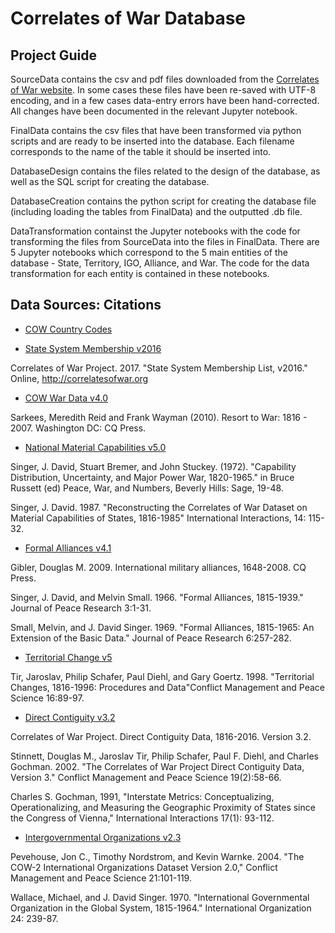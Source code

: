 # Correlates of War Database

## Project Guide
SourceData contains the csv and pdf files downloaded from the [Correlates of War website](http://www.correlatesofwar.org/data-sets). In some cases these files have been re-saved with UTF-8 encoding, and in a few cases data-entry errors have been hand-corrected. All changes have been documented in the relevant Jupyter notebook.

FinalData contains the csv files that have been transformed via python scripts and are ready to be inserted into the database. Each filename corresponds to the name of the table it should be inserted into.

DatabaseDesign contains the files related to the design of the database, as well as the SQL script for creating the database.

DatabaseCreation contains the python script for creating the database file (including loading the tables from FinalData) and the outputted .db file.

DataTransformation containst the Jupyter notebooks with the code for transforming the files from SourceData into the files in FinalData. There are 5 Jupyter notebooks which correspond to the 5 main entities of the database - State, Territory, IGO, Alliance, and War. The code for the data transformation for each entity is contained in these notebooks.

## Data Sources: Citations

- [COW Country Codes](http://www.correlatesofwar.org/data-sets/cow-country-codes)

- [State System Membership v2016](http://www.correlatesofwar.org/data-sets/state-system-membership)

Correlates of War Project. 2017. "State System Membership List, v2016." Online, http://correlatesofwar.org

- [COW War Data v4.0](http://www.correlatesofwar.org/data-sets/COW-war)

Sarkees, Meredith Reid and Frank Wayman (2010). Resort to War: 1816 - 2007. Washington DC: CQ Press.

- [National Material Capabilities v5.0](http://www.correlatesofwar.org/data-sets/national-material-capabilities)

Singer, J. David, Stuart Bremer, and John Stuckey. (1972). "Capability Distribution, Uncertainty, and Major Power War, 1820-1965." in Bruce Russett (ed) Peace, War, and Numbers, Beverly Hills: Sage, 19-48.

Singer, J. David. 1987. "Reconstructing the Correlates of War Dataset on Material Capabilities of States, 1816-1985" International Interactions, 14: 115-32.

- [Formal Alliances v4.1](http://www.correlatesofwar.org/data-sets/formal-alliances)

Gibler, Douglas M. 2009. International military alliances, 1648-2008. CQ Press.

Singer, J. David, and Melvin Small. 1966. "Formal Alliances, 1815-1939." Journal of Peace Research 3:1-31.

Small, Melvin, and J. David Singer. 1969. "Formal Alliances, 1815-1965: An Extension of the Basic Data." Journal of Peace Research 6:257-282.

- [Territorial Change v5](http://www.correlatesofwar.org/data-sets/territorial-change)

Tir, Jaroslav, Philip Schafer, Paul Diehl, and Gary Goertz. 1998. "Territorial Changes, 1816-1996: Procedures and Data"Conflict Management and Peace Science 16:89-97.

- [Direct Contiguity v3.2](http://www.correlatesofwar.org/data-sets/direct-contiguity)

Correlates of War Project. Direct Contiguity Data, 1816-2016. Version 3.2. 

Stinnett, Douglas M., Jaroslav Tir, Philip Schafer, Paul F. Diehl, and Charles Gochman. 2002. "The Correlates of War Project Direct Contiguity Data, Version 3." Conflict Management and Peace Science 19(2):58-66.

Charles S. Gochman, 1991, "Interstate Metrics: Conceptualizing, Operationalizing, and Measuring the Geographic Proximity of States since the Congress of Vienna," International Interactions 17(1): 93-112. 

- [Intergovernmental Organizations v2.3](http://www.correlatesofwar.org/data-sets/IGOs)

Pevehouse, Jon C., Timothy Nordstrom, and Kevin Warnke. 2004. "The COW-2 International Organizations Dataset Version 2.0," Conflict Management and Peace Science 21:101-119.

Wallace, Michael, and J. David Singer. 1970. "International Governmental Organization in the Global System, 1815-1964." International Organization 24: 239-87. 
